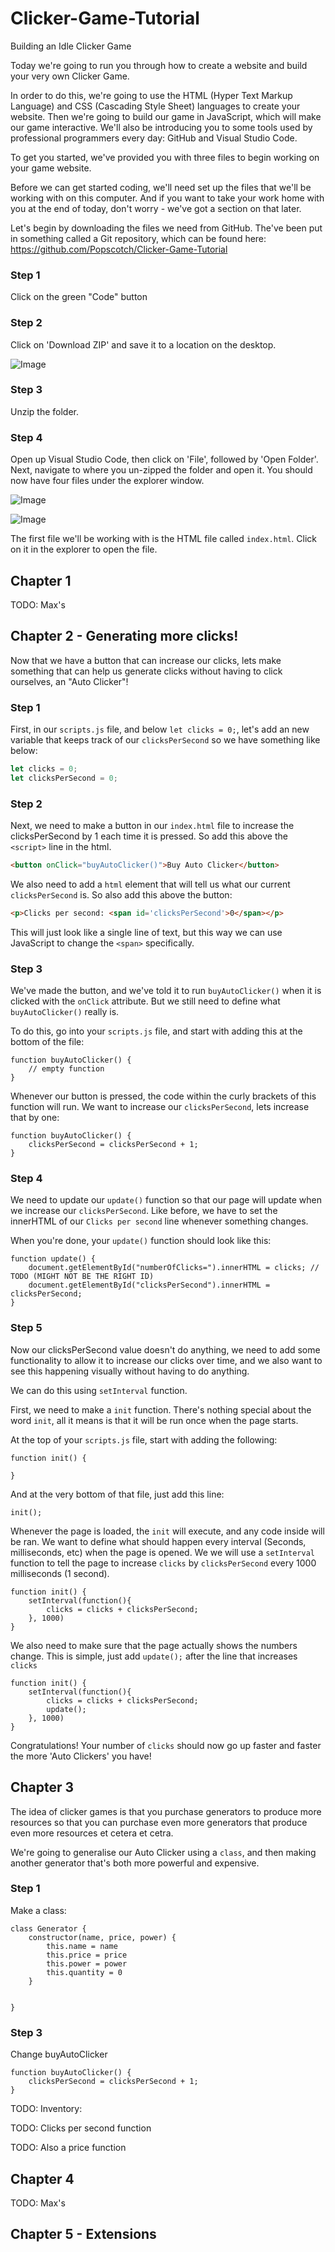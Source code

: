 # Clicker-Game-Tutorial

Building an Idle Clicker Game

Today we're going to run you through how to create a website and build your very own Clicker Game. 

In order to do this, we're going to use the HTML (Hyper Text Markup Language) and CSS (Cascading Style Sheet) languages to create your website.  Then we're going to build our game in JavaScript, which will make our game interactive. We'll also be introducing you to some tools used by professional programmers every day:  GitHub and Visual Studio Code. 


To get you started, we've provided you with three files to begin working on your game website. 

Before we can get started coding, we'll need set up the files that we'll be working with on this computer. And if you want to take your work home with you at the end of today, don't worry - we've got a section on that later.


Let's begin by downloading the files we need from GitHub.  The've been put in something called a Git repository, which can be found here:
https://github.com/Popscotch/Clicker-Game-Tutorial
	
### Step 1

Click on the green "Code" button

### Step 2 

Click on 'Download ZIP' and save it to a location on the desktop.

![Image](https://github.com/Popscotch/Clicker-Game-Tutorial/blob/070615562e874536c6e8c8f37765302d59f6d6db/Intro%201.png)

### Step 3 
Unzip the folder.

### Step 4
Open up Visual Studio Code, then click on 'File', followed by 'Open Folder'. Next, navigate to where you un-zipped the folder and open it.  You should now have four files under the explorer window.

![Image](https://github.com/Popscotch/Clicker-Game-Tutorial/blob/070615562e874536c6e8c8f37765302d59f6d6db/Intro%202.png)

![Image](https://github.com/Popscotch/Clicker-Game-Tutorial/blob/070615562e874536c6e8c8f37765302d59f6d6db/Intro%203.png)

The first file we'll be working with is the HTML file called `index.html`.  Click on it in the explorer to open the file.

## Chapter 1

TODO: Max's

## Chapter 2 - Generating more clicks!

Now that we have a button that can increase our clicks, lets make something that can help us generate clicks without having to click ourselves, an "Auto Clicker"!

### Step 1

First, in our `scripts.js` file, and below `let clicks = 0;`, let's add an new variable that keeps track of our `clicksPerSecond` so we have something like below:

```js
let clicks = 0;
let clicksPerSecond = 0;
```

### Step 2

Next, we need to make a button in our `index.html` file to increase the clicksPerSecond by 1 each time it is pressed. So add this above the `<script>` line in the html.

```html
<button onClick="buyAutoClicker()">Buy Auto Clicker</button>
```

We also need to add a `html` element that will tell us what our current `clicksPerSecond` is. So also add this above the button:

```html
<p>Clicks per second: <span id='clicksPerSecond'>0</span></p>
```

This will just look like a single line of text, but this way we can use JavaScript to change the `<span>` specifically.

### Step 3

We've made the button, and we've told it to run `buyAutoClicker()` when it is clicked with the `onClick` attribute. But we still need to define what `buyAutoClicker()` really is. 

To do this, go into your `scripts.js` file, and start with adding this at the bottom of the file:

```JS
function buyAutoClicker() {
    // empty function
}
```

Whenever our button is pressed, the code within the curly brackets of this function will run. We want to increase our `clicksPerSecond`, lets increase that by one:

```JS
function buyAutoClicker() {
    clicksPerSecond = clicksPerSecond + 1;
}
```

### Step 4

We need to update our `update()` function so that our page will update when we increase our `clicksPerSecond`. Like before, we have to set the innerHTML of our `Clicks per second` line whenever something changes. 

When you're done, your `update()` function should look like this:
```JS
function update() {
    document.getElementById("numberOfClicks=").innerHTML = clicks; // TODO (MIGHT NOT BE THE RIGHT ID)
    document.getElementById("clicksPerSecond").innerHTML = clicksPerSecond;
}
```

### Step 5

Now our clicksPerSecond value doesn't do anything, we need to add some functionality to allow it to increase our clicks over time, and we also want to see this happening visually without having to do anything.

We can do this using `setInterval` function.

First, we need to make a `init` function. There's nothing special about the word `init`, all it means is that it will be run once when the page starts.

At the top of your `scripts.js` file, start with adding the following:
```JS
function init() {

}
```

And at the very bottom of that file, just add this line:

```JS
init();
```

Whenever the page is loaded, the `init` will execute, and any code inside will be ran. We want to define what should happen every interval (Seconds, milliseconds, etc) when the page is opened. We we will use a `setInterval` function to tell the page to increase `clicks` by `clicksPerSecond` every 1000 milliseconds (1 second).

```JS
function init() {
    setInterval(function(){
        clicks = clicks + clicksPerSecond;
    }, 1000)
}
```

We also need to make sure that the page actually shows the numbers change. This is simple, just add `update();` after the line that increases `clicks`

```JS
function init() {
    setInterval(function(){
        clicks = clicks + clicksPerSecond;
        update();
    }, 1000)
}
```

Congratulations! Your number of `clicks` should now go up faster and faster the more 'Auto Clickers' you have!

## Chapter 3

The idea of clicker games is that you purchase generators to produce more resources so that you can purchase even more generators that produce even more resources et cetera et cetra.

We're going to generalise our Auto Clicker using a `class`, and then making another generator that's both more powerful and expensive.

### Step 1

Make a class:
```JS
class Generator {
    constructor(name, price, power) {
        this.name = name
        this.price = price
        this.power = power
        this.quantity = 0
    }


}
```

### Step 3
Change buyAutoClicker
```JS
function buyAutoClicker() {
    clicksPerSecond = clicksPerSecond + 1;
}
```

TODO: Inventory:

TODO: Clicks per second function

TODO: Also a price function

## Chapter 4

TODO: Max's

## Chapter 5 - Extensions
